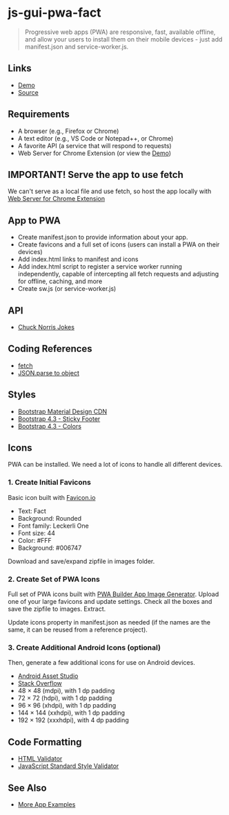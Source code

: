 # js-gui-pwa-fact

> Progressive web apps (PWA) are responsive, fast, available offline, and allow your users to install them on their mobile devices - just add manifest.json and  service-worker.js.

## Links

- [Demo](https://denisecase.github.io/js-gui-pwa-fact/)
- [Source](https://github.com/denisecase/js-gui-pwa-fact)

## Requirements

- A browser (e.g., Firefox or Chrome)
- A text editor (e.g., VS Code or Notepad++, or Chrome)
- A favorite API (a service that will respond to requests)
- Web Server for Chrome Extension (or view the [Demo](https://profcase.github.io/js-gui-pwa-fact/))

## IMPORTANT! Serve the app to use fetch

We can't serve as a local file and use fetch, so host the app locally with [Web Server for Chrome Extension](https://chrome.google.com/webstore/detail/web-server-for-chrome/ofhbbkphhbklhfoeikjpcbhemlocgigb)

## App to PWA

- Create manifest.json to provide information about your app.
- Create favicons and a full set of icons (users can install a PWA on their devices)
- Add index.html links to manifest and icons
- Add index.html script to register a service worker running independently, capable of intercepting all fetch requests and adjusting for offline, caching, and more
- Create sw.js (or service-worker.js)

## API

- [Chuck Norris Jokes](http://api.icndb.com/jokes/random?limitTo=[nerdy])

## Coding References

- [fetch](https://developer.mozilla.org/en-US/docs/Web/API/Fetch_API)
- [JSON.parse to object](https://developer.mozilla.org/en-US/docs/Web/JavaScript/Reference/Global_Objects/JSON/parse)

## Styles

- [Bootstrap Material Design CDN](https://mdbootstrap.com/md-bootstrap-cdn/)
- [Bootstrap 4.3 - Sticky Footer](https://getbootstrap.com/docs/4.3/examples/sticky-footer/)
- [Bootstrap 4.3 - Colors](https://getbootstrap.com/docs/4.3/utilities/colors/)

## Icons

PWA can be installed. We need a lot of icons to handle all different devices.

### 1. Create Initial Favicons

Basic icon built with [Favicon.io](https://favicon.io)

- Text: Fact
- Background: Rounded
- Font family: Leckerli One
- Font size: 44
- Color: #FFF
- Background: #006747

Download and save/expand zipfile in images folder.

### 2. Create Set of PWA Icons

Full set of PWA icons built with [PWA Builder App Image Generator](https://www.pwabuilder.com/imageGenerator).  Upload one of your large favicons and update settings. Check all the boxes and save the zipfile to images. Extract.

Update icons property in manifest.json as needed (if the names are the same, it can be reused from a reference project).

### 3. Create Additional Android Icons (optional)

Then, generate a few additional icons for use on Android devices.

- [Android Asset Studio](https://romannurik.github.io/AndroidAssetStudio/icons-launcher.html)
- [Stack Overflow](https://stackoverflow.com/questions/12768128/android-launcher-icon-size)
- 48 × 48 (mdpi), with 1 dp padding
- 72 × 72 (hdpi), with 1 dp padding
- 96 × 96 (xhdpi), with 1 dp padding
- 144 × 144 (xxhdpi), with 1 dp padding
- 192 × 192 (xxxhdpi), with 4 dp padding

## Code Formatting

- [HTML Validator](https://validator.w3.org/)
- [JavaScript Standard Style Validator](https://standardjs.com/demo.html)

## See Also

- [More App Examples](https://profcase.github.io/web-apps-list/)


